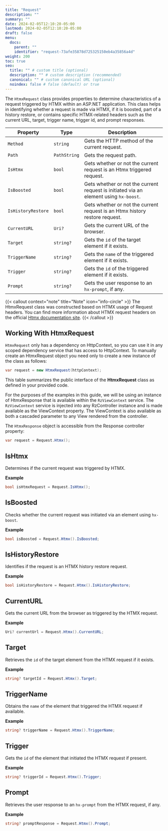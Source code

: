 ```yaml
---
title: "Request"
description: ""
summary: ""
date: 2024-02-05T12:10:20-05:00
lastmod: 2024-02-05T12:10:20-05:00
draft: false
menu:
  docs:
    parent: ""
    identifier: "request-73afe35878d725325150eb4a35856a4d"
weight: 200
toc: true
seo:
  title: "" # custom title (optional)
  description: "" # custom description (recommended)
  canonical: "" # custom canonical URL (optional)
  noindex: false # false (default) or true
---
```

The `HtmxRequest` class provides properties to determine characteristics of a request triggered by HTMX within an ASP.NET application. This class helps in identifying whether a request is made via HTMX, if it is boosted, part of a history restore, or contains specific HTMX-related headers such as the current URL, target, trigger name, trigger id, and prompt responses.

| Property         | Type              | Description                                                                                         |
|------------------|-------------------|-----------------------------------------------------------------------------------------------------|
| `Method`         | `string`          | Gets the HTTP method of the current request.                                                      |
| `Path`           | `PathString`      | Gets the request path.                                                                              |
| `IsHtmx`         | `bool`            | Gets whether or not the current request is an Htmx triggered request.                               |
| `IsBoosted`      | `bool`            | Gets whether or not the current request is initiated via an element using `hx-boost`.                 |
| `IsHistoryRestore` | `bool`          | Gets whether or not the current request is an Htmx history restore request.                         |
| `CurrentURL`     | `Uri?`            | Gets the current URL of the browser.                                                                |
| `Target`         | `string?`         | Gets the `id` of the target element if it exists.                                                 |
| `TriggerName`    | `string?`         | Gets the `name` of the triggered element if it exists.                                             |
| `Trigger`        | `string?`         | Gets the `id` of the triggered element if it exists.                                               |
| `Prompt`         | `string?`         | Gets the user response to an `hx-prompt`, if any.                                                   |

{{< callout context="note" title="Note" icon="info-circle" >}}
The HtmxRequest class was constructed based on HTMX usage of Request headers.  You can find more information about HTMX request headers on the official [Htmx documentation site](https://htmx.org/reference/#request_headers).
{{< /callout >}}

## Working With HtmxRequest

`HtmxRequest` only has a dependency on HttpContext, so you can use it in any scoped dependency service that has access to HttpContext.  To manually create an HtmxRequest object you need only to create a new instance of the class as follows:

```csharp
var request = new HtmxRequest(httpContext);
```

This table summarizes the public interface of the **HtmxRequest** class as defined in your provided code.

For the purposes of the examples in this guide, we will be using an instance of HtmxResponse that is available within the `RzViewContext` service. The `RzViewContext` service is injected into any RzController instance and is made available as the ViewContext property.  The ViewContext is also available as both a cascaded parameter to any View rendered from the controller.

The `HtmxResponse` object is accessible from the Response controller property:

```csharp
var request = Request.Htmx();
```

## IsHtmx

Determines if the current request was triggered by HTMX.

**Example**

```csharp
bool isHtmxRequest = Request.IsHtmx();
```

## IsBoosted

Checks whether the current request was initiated via an element using `hx-boost`.

**Example**

```csharp
bool isBoosted = Request.Htmx().IsBoosted;
```

## IsHistoryRestore

Identifies if the request is an HTMX history restore request.

**Example**

```csharp
bool isHistoryRestore = Request.Htmx().IsHistoryRestore;
```

## CurrentURL

Gets the current URL from the browser as triggered by the HTMX request.

**Example**

```csharp
Uri? currentUrl = Request.Htmx().CurrentURL;
```

## Target

Retrieves the `id` of the target element from the HTMX request if it exists.

**Example**

```csharp
string? targetId = Request.Htmx().Target;
```

## TriggerName

Obtains the `name` of the element that triggered the HTMX request if available.

**Example**

```csharp
string? triggerName = Request.Htmx().TriggerName;
```

## Trigger

Gets the `id` of the element that initiated the HTMX request if present.

**Example**

```csharp
string? triggerId = Request.Htmx().Trigger;
```

## Prompt

Retrieves the user response to an `hx-prompt` from the HTMX request, if any.

**Example**

```csharp
string? promptResponse = Request.Htmx().Prompt;
```

